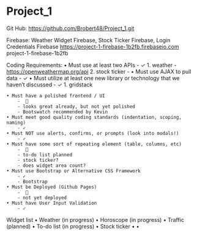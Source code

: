 # Project_1

Git Hub:    https://github.com/Brobert48/Project_1.git

Firebase:   Weather Widget Firebase,
            Stock Ticker Firebase,
            Login Credentials Firebase
            https://project-1-firebase-1b2fb.firebaseio.com
            project-1-firebase-1b2fb

Coding Requirements:
    • Must use at least two APIs
        - ✓
        1. weather - https://openweathermap.org/api
        2. stock ticker - 
    • Must use AJAX to pull data
        - ✓
    • Must utilize at least one new library or technology that we haven’t discussed
        - ✓
        1. gridstack

    • Must have a polished frontend / UI
        -  ⃠ 
        - looks great already, but not yet polished
        - Bootswatch recommended by Kevin
    • Must meet good quality coding standards (indentation, scoping, naming)
        - ✓
    • Must NOT use alerts, confirms, or prompts (look into modals!)
        - ✓
    • Must have some sort of repeating element (table, columns, etc)
        -  ⃠ 
        - to-do list planned
        - stock ticker?
        - does widget area count?
    • Must use Bootstrap or Alternative CSS Framework
        - ✓
        - Bootstrap
    • Must be Deployed (Github Pages)
        -  ⃠ 
        - not yet deployed
    • Must have User Input Validation
        - ✓

Widget list
    • Weather (in progress)
    • Horoscope (in progress)
    • Traffic (planned)
    • To-do list (in progress)
    • Stock ticker
    • 
    • 

